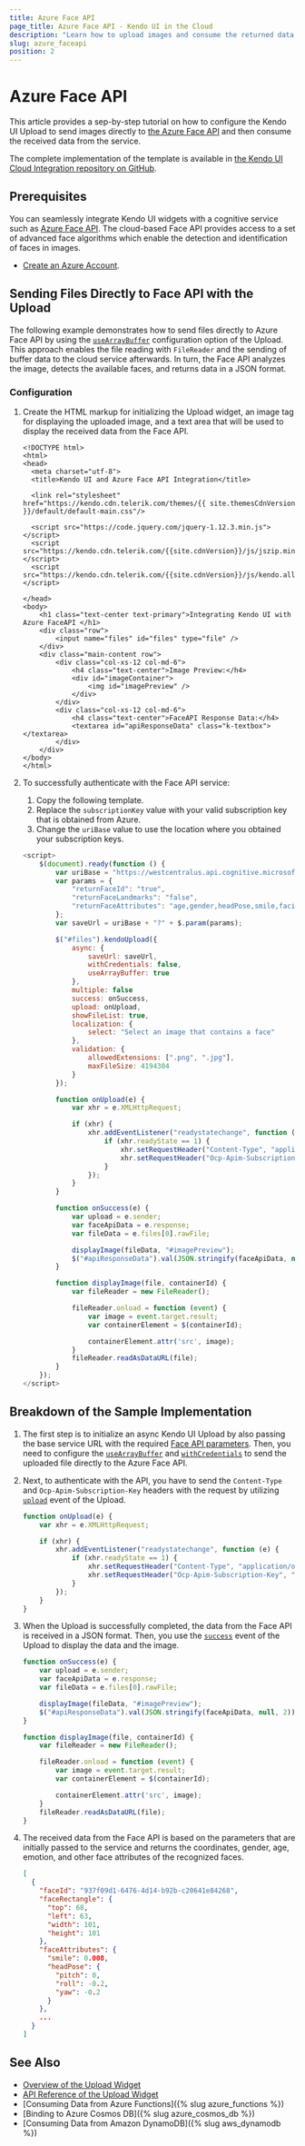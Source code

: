 ```yaml
---
title: Azure Face API
page_title: Azure Face API - Kendo UI in the Cloud
description: "Learn how to upload images and consume the returned data from Azure Face API when working with Kendo UI."
slug: azure_faceapi
position: 2
---
```


# Azure Face API

This article provides a sep-by-step tutorial on how to configure the Kendo UI Upload to send images directly to [the Azure Face API](https://azure.microsoft.com/en-us/services/cognitive-services/face/) and then consume the received data from the service.

The complete implementation of the template is available in [the Kendo UI Cloud Integration repository on GitHub](https://github.com/telerik/kendo-cloud-integration/tree/master/AzureFaceAPI).

## Prerequisites

You can seamlessly integrate Kendo UI widgets with a cognitive service such as [Azure Face API](https://azure.microsoft.com/en-us/services/cognitive-services/face/). The cloud-based Face API provides access to a set of advanced face algorithms which enable the detection and identification of faces in images.

* [Create an Azure Account](https://azure.microsoft.com/en-us/services/cognitive-services/face/).

## Sending Files Directly to Face API with the Upload

The following example demonstrates how to send files directly to Azure Face API by using the [`useArrayBuffer`](https://docs.telerik.com/kendo-ui/api/javascript/ui/upload/configuration/async.usearraybuffer) configuration option of the Upload. This approach enables the file reading with `FileReader` and the sending of buffer data to the cloud service afterwards. In turn, the Face API analyzes the image, detects the available faces, and returns data in a JSON format.

### Configuration

1. Create the HTML markup for initializing the Upload widget, an image tag for displaying the uploaded image, and a text area that will be used to display the received data from the Face API.

    ```
    <!DOCTYPE html>
    <html>
    <head>
      <meta charset="utf-8">
      <title>Kendo UI and Azure Face API Integration</title>

      <link rel="stylesheet" href="https://kendo.cdn.telerik.com/themes/{{ site.themesCdnVersion }}/default/default-main.css"/>

      <script src="https://code.jquery.com/jquery-1.12.3.min.js"></script>
      <script src="https://kendo.cdn.telerik.com/{{site.cdnVersion}}/js/jszip.min.js"></script>
      <script src="https://kendo.cdn.telerik.com/{{site.cdnVersion}}/js/kendo.all.min.js"></script>

    </head>
    <body>
    	<h1 class="text-center text-primary">Integrating Kendo UI with Azure FaceAPI </h1>
    	<div class="row">
    		<input name="files" id="files" type="file" />
    	</div>
    	<div class="main-content row">
    		<div class="col-xs-12 col-md-6">
    			<h4 class="text-center">Image Preview:</h4>
    			<div id="imageContainer">
    				<img id="imagePreview" />
    			</div>
    		</div>
    		<div class="col-xs-12 col-md-6">
    			<h4 class="text-center">FaceAPI Response Data:</h4>
    			<textarea id="apiResponseData" class="k-textbox"></textarea>
    		</div>
        </div>
    </body>
    </html>
    ```

2. To successfully authenticate with the Face API service:

    1. Copy the following template.
    1. Replace the `subscriptionKey` value with your valid subscription key that is obtained from Azure.
    1. Change the `uriBase` value to use the location where you obtained your subscription keys.

    ```js
    <script>
        $(document).ready(function () {
            var uriBase = "https://westcentralus.api.cognitive.microsoft.com/face/v1.0/detect";
            var params = {
                "returnFaceId": "true",
                "returnFaceLandmarks": "false",
                "returnFaceAttributes": "age,gender,headPose,smile,facialHair,glasses,emotion,hair,makeup,occlusion,accessories,blur,exposure,noise",
            };
            var saveUrl = uriBase + "?" + $.param(params);

            $("#files").kendoUpload({
                async: {
                    saveUrl: saveUrl,
                    withCredentials: false,
                    useArrayBuffer: true
                },
                multiple: false
                success: onSuccess,
                upload: onUpload,
                showFileList: true,
                localization: {
                    select: "Select an image that contains a face"
                },
                validation: {
                    allowedExtensions: [".png", ".jpg"],
                    maxFileSize: 4194304
                }
            });

            function onUpload(e) {
                var xhr = e.XMLHttpRequest;

                if (xhr) {
                    xhr.addEventListener("readystatechange", function (e) {
                        if (xhr.readyState == 1) {
                            xhr.setRequestHeader("Content-Type", "application/octet-stream");
                            xhr.setRequestHeader("Ocp-Apim-Subscription-Key", "subscriptionKey");
                        }
                    });
                }
            }

            function onSuccess(e) {
                var upload = e.sender;
                var faceApiData = e.response;
                var fileData = e.files[0].rawFile;

                displayImage(fileData, "#imagePreview");
                $("#apiResponseData").val(JSON.stringify(faceApiData, null, 2));
            }

            function displayImage(file, containerId) {
                var fileReader = new FileReader();

                fileReader.onload = function (event) {
                    var image = event.target.result;
                    var containerElement = $(containerId);

                    containerElement.attr('src', image);
                }
                fileReader.readAsDataURL(file);
            }
        });
    </script>
    ```

## Breakdown of the Sample Implementation

1. The first step is to initialize an async Kendo UI Upload by also passing the base service URL with the required [Face API parameters](https://westcentralus.dev.cognitive.microsoft.com/docs/services/563879b61984550e40cbbe8d/operations/563879b61984550f30395236). Then, you need to configure the [`useArrayBuffer`](https://docs.telerik.com/kendo-ui/api/javascript/ui/upload/configuration/async.usearraybuffer) and [`withCredentials`](https://docs.telerik.com/kendo-ui/api/javascript/ui/upload/configuration/async.withcredentials) to send the uploaded file directly to the Azure Face API.

2. Next, to authenticate with the API, you have to send the `Content-Type` and `Ocp-Apim-Subscription-Key` headers with the request by utilizing [`upload`](https://docs.telerik.com/kendo-ui/api/javascript/ui/upload/events/upload) event of the Upload.

    ```js
    function onUpload(e) {
        var xhr = e.XMLHttpRequest;

        if (xhr) {
            xhr.addEventListener("readystatechange", function (e) {
                if (xhr.readyState == 1) {
                    xhr.setRequestHeader("Content-Type", "application/octet-stream");
                    xhr.setRequestHeader("Ocp-Apim-Subscription-Key", "subscriptionKey");
                }
            });
        }
    }
    ```

3. When the Upload is successfully completed, the data from the Face API is received in a JSON format. Then, you use the [`success`](https://docs.telerik.com/kendo-ui/api/javascript/ui/upload/events/success) event of the Upload to display the data and the image.

    ```js
    function onSuccess(e) {
        var upload = e.sender;
        var faceApiData = e.response;
        var fileData = e.files[0].rawFile;

        displayImage(fileData, "#imagePreview");
        $("#apiResponseData").val(JSON.stringify(faceApiData, null, 2));
    }

    function displayImage(file, containerId) {
        var fileReader = new FileReader();

        fileReader.onload = function (event) {
            var image = event.target.result;
            var containerElement = $(containerId);

            containerElement.attr('src', image);
        }
        fileReader.readAsDataURL(file);
    }
    ```

4. The received data from the Face API is based on the parameters that are initially passed to the service and returns the coordinates, gender, age, emotion, and other face attributes of the recognized faces.

    ```json
    [
      {
        "faceId": "937f09d1-6476-4d14-b92b-c20641e84268",
        "faceRectangle": {
          "top": 68,
          "left": 63,
          "width": 101,
          "height": 101
        },
        "faceAttributes": {
          "smile": 0.008,
          "headPose": {
            "pitch": 0,
            "roll": -0.2,
            "yaw": -0.2
          }
        },
        ...
      }
    ]
    ```

## See Also

* [Overview of the Upload Widget](https://docs.telerik.com/kendo-ui/controls/upload/overview)
* [API Reference of the Upload Widget](https://docs.telerik.com/kendo-ui/api/javascript/ui/upload)
* [Consuming Data from Azure Functions]({% slug azure_functions %})
* [Binding to Azure Cosmos DB]({% slug azure_cosmos_db %})
* [Consuming Data from Amazon DynamoDB]({% slug aws_dynamodb %})
